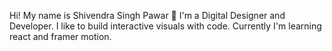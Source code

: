 Hi! My name is Shivendra Singh Pawar 👋
I'm a Digital Designer and Developer. I like to build interactive visuals with code.
Currently I'm learning react and framer motion.


